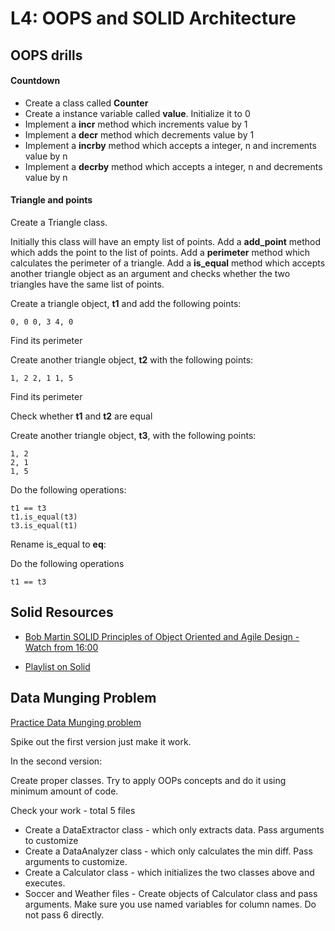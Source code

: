 # L4: OOPS and SOLID Architecture

## OOPS drills

#### Countdown

- Create a class called **Counter**
- Create a instance variable called **value**. Initialize it to 0
- Implement a **incr** method which increments value by 1
- Implement a **decr** method which decrements value by 1
- Implement a **incrby** method which accepts a integer, n and increments value by n
- Implement a **decrby** method which accepts a integer, n and decrements value by n


#### Triangle and points

Create a Triangle class.

Initially this class will have an empty list of points. Add a **add_point** method which adds the point to the list of points. Add a **perimeter** method which calculates the perimeter of a triangle. Add a **is_equal** method which accepts another triangle object as an argument and checks whether the two triangles have the same list of points.

Create a triangle object, **t1** and add the following points:
```
0, 0 0, 3 4, 0
```

Find its perimeter

Create another triangle object, **t2** with the following points:
```
1, 2 2, 1 1, 5
```

Find its perimeter

Check whether **t1** and **t2** are equal

Create another triangle object, **t3**, with the following points:
```
1, 2
2, 1
1, 5
```
Do the following operations:
```
t1 == t3
t1.is_equal(t3)
t3.is_equal(t1)
```

Rename is_equal to **__eq__**:

Do the following operations
```
t1 == t3
```

## Solid Resources

- [Bob Martin SOLID Principles of Object Oriented and Agile Design - Watch from 16:00](https://www.youtube.com/watch?v=TMuno5RZNeE )

- [Playlist on Solid](https://www.youtube.com/playlist?list=PL6n9fhu94yhXjG1w2blMXUzyDrZ_eyOme)

## Data Munging Problem

[Practice Data Munging problem](http://codekata.com/kata/kata04-data-munging)

Spike out the first version just make it work.

In the second version:

Create proper classes. Try to apply OOPs concepts and do it using minimum amount of code.

Check your work - total 5 files

- Create a DataExtractor class - which only extracts data. Pass arguments to customize
- Create a DataAnalyzer class - which only calculates the min diff. Pass arguments to customize.
- Create a Calculator class - which initializes the two classes above and executes.
- Soccer and Weather files - Create objects of Calculator class and pass arguments. Make sure you use named variables for column names. Do not pass 6 directly.
